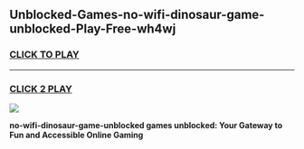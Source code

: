 
## Unblocked-Games-no-wifi-dinosaur-game-unblocked-Play-Free-wh4wj
<h3>
<a href="https://premium76.site?title=no-wifi-dinosaur-game-unblocked&ref=18A1">CLICK TO PLAY</a></h3>
<hr>

<h3>
<a href="https://premium76.site?title=no-wifi-dinosaur-game-unblocked&ref=18A1">CLICK 2 PLAY</a>
  
</h3>

<a href="https://premium76.site?title=no-wifi-dinosaur-game-unblocked&ref=18A1"><img src="https://clearcache.store/games.png"></a>


**no-wifi-dinosaur-game-unblocked games unblocked: Your Gateway to Fun and Accessible Online Gaming**
